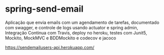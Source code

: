 # spring-send-email
Aplicação que envia emails com um agendamento de tarefas, documentado com swagger, e controle de logs  usando actuator e spring admin, Integração Continua com Travis, deploy no heroku, testes com Junit5, Mockito, MockMVC e BDDMockito e codecov e jacoco

https://sendemailusers-api.herokuapp.com/
